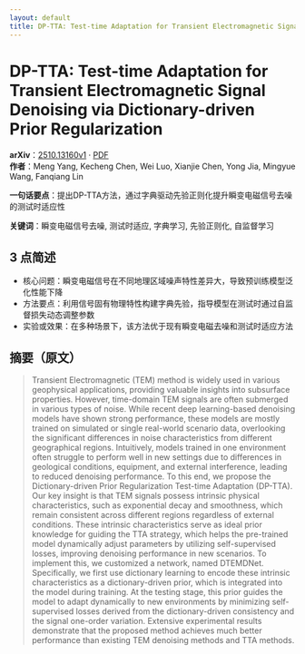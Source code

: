 ```yaml
---
layout: default
title: DP-TTA: Test-time Adaptation for Transient Electromagnetic Signal Denoising via Dictionary-driven Prior Regularization
---
```


# DP-TTA: Test-time Adaptation for Transient Electromagnetic Signal Denoising via Dictionary-driven Prior Regularization
**arXiv**：[2510.13160v1](https://arxiv.org/abs/2510.13160) · [PDF](https://arxiv.org/pdf/2510.13160.pdf)  
**作者**：Meng Yang, Kecheng Chen, Wei Luo, Xianjie Chen, Yong Jia, Mingyue Wang, Fanqiang Lin  

**一句话要点**：提出DP-TTA方法，通过字典驱动先验正则化提升瞬变电磁信号去噪的测试时适应性

**关键词**：瞬变电磁信号去噪, 测试时适应, 字典学习, 先验正则化, 自监督学习

## 3 点简述
- 核心问题：瞬变电磁信号在不同地理区域噪声特性差异大，导致预训练模型泛化性能下降
- 方法要点：利用信号固有物理特性构建字典先验，指导模型在测试时通过自监督损失动态调整参数
- 实验或效果：在多种场景下，该方法优于现有瞬变电磁去噪和测试时适应方法

## 摘要（原文）

> Transient Electromagnetic (TEM) method is widely used in various geophysical
> applications, providing valuable insights into subsurface properties. However,
> time-domain TEM signals are often submerged in various types of noise. While
> recent deep learning-based denoising models have shown strong performance,
> these models are mostly trained on simulated or single real-world scenario
> data, overlooking the significant differences in noise characteristics from
> different geographical regions. Intuitively, models trained in one environment
> often struggle to perform well in new settings due to differences in geological
> conditions, equipment, and external interference, leading to reduced denoising
> performance. To this end, we propose the Dictionary-driven Prior Regularization
> Test-time Adaptation (DP-TTA). Our key insight is that TEM signals possess
> intrinsic physical characteristics, such as exponential decay and smoothness,
> which remain consistent across different regions regardless of external
> conditions. These intrinsic characteristics serve as ideal prior knowledge for
> guiding the TTA strategy, which helps the pre-trained model dynamically adjust
> parameters by utilizing self-supervised losses, improving denoising performance
> in new scenarios. To implement this, we customized a network, named DTEMDNet.
> Specifically, we first use dictionary learning to encode these intrinsic
> characteristics as a dictionary-driven prior, which is integrated into the
> model during training. At the testing stage, this prior guides the model to
> adapt dynamically to new environments by minimizing self-supervised losses
> derived from the dictionary-driven consistency and the signal one-order
> variation. Extensive experimental results demonstrate that the proposed method
> achieves much better performance than existing TEM denoising methods and TTA
> methods.

